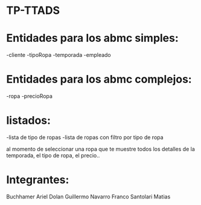 # TP-TTADS

# Entidades para los abmc simples:
-cliente
-tipoRopa
-temporada
-empleado

# Entidades para los abmc complejos:
-ropa
-precioRopa

# listados:
-lista de tipo de ropas
-lista de ropas con filtro por tipo de ropa

al momento de seleccionar una ropa que te muestre todos los detalles de la temporada, el tipo de ropa, el precio..

# Integrantes:
Buchhamer Ariel
Dolan Guillermo
Navarro Franco
Santolari Matias
